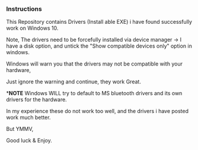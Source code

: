 ### Instructions



This Repository contains Drivers (Install able EXE) i have found successfully work on Windows 10.


Note, The drivers need to be forcefully installed via device manager -> I have a disk option, and untick the "Show compatible devices only" option in windows.

Windows will warn you that the drivers may not be compatible with your hardware,

Just ignore the warning and continue, they work Great.


***NOTE**
Windows WILL try to default to MS bluetooth drivers and its own drivers for the hardware.

In my experience these do not work too well, and the drivers i have posted work much better.

But YMMV,

Good luck & Enjoy.
